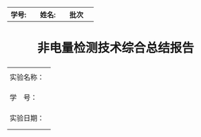 <table font-size="1px">
  <th>学号:</th>
  <th></th>
  <th>姓名:</th>
  <th></th>
  <th>批次</th>
  <th></th>
</table>

# <center>非电量检测技术综合总结报告</center> 
<table style="margin-top:20pt; margin-bottom:8pt; width:486.2pt; margin-bottom:0pt; border-collapse:collapse">
				<tr style="height:27.4pt">
					<td rowspan="2" style="width:65.35pt; padding-left:4.25pt; vertical-align:bottom">
						<p style="text-indent:0pt; line-height:60%; font-size:12pt">
							<span style="font-family:宋体">实验名称：</span>
						</p>
					</td>
				</tr>
				<tr >
				</tr>
				<tr style="height:1pt">
					<td style="width:55.35pt; padding-left:4.25pt; vertical-align:bottom">
						<p style="text-indent:0pt; line-height:60%; font-size:12pt">
							<span style="font-family:宋体">学</span><span style="font-family:宋体">&#xa0;&#xa0;&#xa0; </span><span style="font-family:宋体">号：</span>
						</p>
					</td>
				</tr>
				<tr style="height:1pt">
					<td rowspan="2" style="width:65.35pt; padding-left:4.25pt; vertical-align:bottom">
						<p style="text-indent:0pt; line-height:60%; font-size:12pt">
							<span style="font-family:宋体">实验日期：</span>
						</p>
					</td>
				</tr>
				<!-- <tr style="height:0pt">
 -->
				<!-- 	<td style="width:59.6pt">
 -->
				<!-- 	</td>
 -->
				<!-- 	<td style="width:91.15pt">
 -->
				<!-- 	</td>
 -->
				<!-- 	<td style="width:36.35pt">
 -->
				<!-- 	</td>
 -->
				<!-- 	<td style="width:103.1pt">
 -->
				<!-- 	</td>
 -->
				<!-- 	<td style="width:12pt">
 -->
				<!-- 	</td>
 -->
				<!-- 	<td style="width:35.75pt">
 -->
				<!-- 	</td>
 -->
				<!-- 	<td style="width:37.25pt">
 -->
				<!-- 	</td>
 -->
				<!-- 	<td style="width:111pt">
 -->
				<!-- 	</td>
 -->
				<!-- </tr>
 -->
</table>
